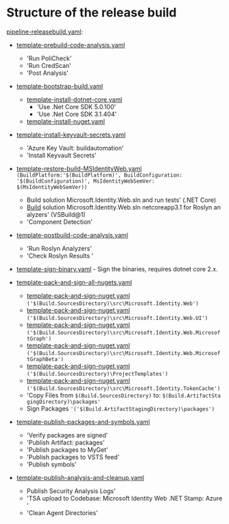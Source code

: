 # Structure of the release build

[pipeline-releasebuild.yaml](pipeline-releasebuild.yaml):
- [template-prebuild-code-analysis.yaml](template-prebuild-code-analysis.yaml)
  - 'Run PoliCheck'
  - 'Run CredScan'
  - 'Post Analysis'
- [template-bootstrap-build.yaml](template-bootstrap-build.yaml)
  - [template-install-dotnet-core.yaml](template-install-dotnet-core.yaml)
    - 'Use .Net Core SDK 5.0.100'
    - 'Use .Net Core SDK 3.1.404'
  - [template-install-nuget.yaml](template-install-nuget.yaml)
- [template-install-keyvault-secrets.yaml](template-install-keyvault-secrets.yaml)
  - 'Azure Key Vault: buildautomation'
  - 'Install Keyvault Secrets'

- [template-restore-build-MSIdentityWeb.yaml](template-restore-build-MSIdentityWeb.yaml) `(BuildPlatform:'$(BuildPlatform)', BuildConfiguration: '$(BuildConfiguration)', MsIdentityWebSemVer: $(MsIdentityWebSemVer))`
  - Build solution Microsoft.Identity.Web.sln and run tests' (.NET Core)
  - [Build](template-restore-build-MSIdentityWeb.yaml) solution Microsoft.Identity.Web.sln netcoreapp3.1 for Roslyn analyzers' (VSBuild@1)
  - 'Component Detection'
- [template-postbuild-code-analysis.yaml](template-postbuild-code-analysis.yaml)
  - 'Run Roslyn Analyzers'
  - 'Check Roslyn Results '
- [template-sign-binary.yaml](template-sign-binary.yaml) - Sign the binaries, requires dotnet core 2.x.
- [template-pack-and-sign-all-nugets.yaml](template-pack-and-sign-all-nugets.yaml)
  - [template-pack-and-sign-nuget.yaml](template-pack-and-sign-nuget.yaml) `('$(Build.SourcesDirectory)\src\Microsoft.Identity.Web')`
  - [template-pack-and-sign-nuget.yaml](template-pack-and-sign-nuget.yaml) `('$(Build.SourcesDirectory)\src\Microsoft.Identity.Web.UI')`
  - [template-pack-and-sign-nuget.yaml](template-pack-and-sign-nuget.yaml) `('$(Build.SourcesDirectory)\src\Microsoft.Identity.Web.MicrosoftGraph')`
  - [template-pack-and-sign-nuget.yaml](template-pack-and-sign-nuget.yaml) `('$(Build.SourcesDirectory)\src\Microsoft.Identity.Web.MicrosoftGraphBeta')`
  - [template-pack-and-sign-nuget.yaml](template-pack-and-sign-nuget.yaml) `('$(Build.SourcesDirectory)\ProjectTemplates')`
  - [template-pack-and-sign-nuget.yaml](template-pack-and-sign-nuget.yaml) `('$(Build.SourcesDirectory)\src\Microsoft.Identity.TokenCache')`
  - 'Copy Files from `$(Build.SourcesDirectory)` to: `$(Build.ArtifactStagingDirectory)\packages'`
  - Sign Packages `'('$(Build.ArtifactStagingDirectory)\packages')`
- [template-publish-packages-and-symbols.yaml](template-publish-packages-and-symbols.yaml)
  - 'Verify packages are signed'
  - 'Publish Artifact: packages'
  - 'Publish packages to MyGet'
  - 'Publish packages to VSTS feed'
  - 'Publish symbols'
- [template-publish-analysis-and-cleanup.yaml](template-publish-analysis-and-cleanup.yaml)
  - Publish Security Analysis Logs'
  - 'TSA upload to Codebase: Microsoft Identity Web .NET Stamp: Azure'
  - 'Clean Agent Directories'

